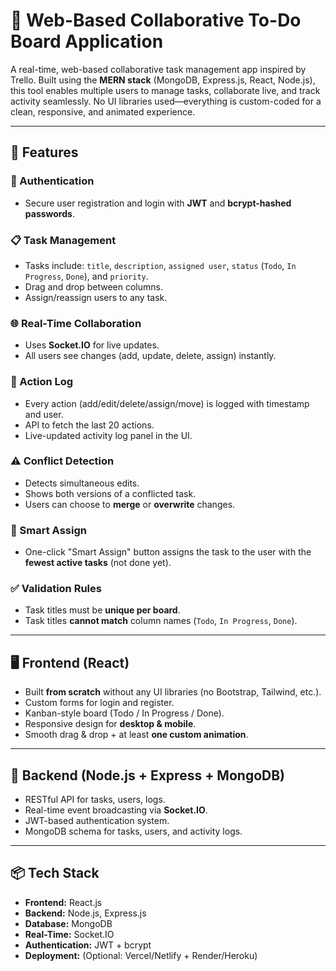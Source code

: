 # 🧠 Web-Based Collaborative To-Do Board Application

A real-time, web-based collaborative task management app inspired by Trello. Built using the **MERN stack** (MongoDB, Express.js, React, Node.js), this tool enables multiple users to manage tasks, collaborate live, and track activity seamlessly. No UI libraries used—everything is custom-coded for a clean, responsive, and animated experience.

---

## 🚀 Features

### 🔐 Authentication
- Secure user registration and login with **JWT** and **bcrypt-hashed passwords**.

### 📋 Task Management
- Tasks include: `title`, `description`, `assigned user`, `status` (`Todo`, `In Progress`, `Done`), and `priority`.
- Drag and drop between columns.
- Assign/reassign users to any task.

### 🌐 Real-Time Collaboration
- Uses **Socket.IO** for live updates.
- All users see changes (add, update, delete, assign) instantly.

### 📜 Action Log
- Every action (add/edit/delete/assign/move) is logged with timestamp and user.
- API to fetch the last 20 actions.
- Live-updated activity log panel in the UI.

### ⚠️ Conflict Detection
- Detects simultaneous edits.
- Shows both versions of a conflicted task.
- Users can choose to **merge** or **overwrite** changes.

### 🧠 Smart Assign
- One-click "Smart Assign" button assigns the task to the user with the **fewest active tasks** (not done yet).

### ✅ Validation Rules
- Task titles must be **unique per board**.
- Task titles **cannot match** column names (`Todo`, `In Progress`, `Done`).

---

## 🖥️ Frontend (React)

- Built **from scratch** without any UI libraries (no Bootstrap, Tailwind, etc.).
- Custom forms for login and register.
- Kanban-style board (Todo / In Progress / Done).
- Responsive design for **desktop & mobile**.
- Smooth drag & drop + at least **one custom animation**.

---

## 🔧 Backend (Node.js + Express + MongoDB)

- RESTful API for tasks, users, logs.
- Real-time event broadcasting via **Socket.IO**.
- JWT-based authentication system.
- MongoDB schema for tasks, users, and activity logs.

---

## 📦 Tech Stack

- **Frontend:** React.js
- **Backend:** Node.js, Express.js
- **Database:** MongoDB
- **Real-Time:** Socket.IO
- **Authentication:** JWT + bcrypt
- **Deployment:** (Optional: Vercel/Netlify + Render/Heroku)
